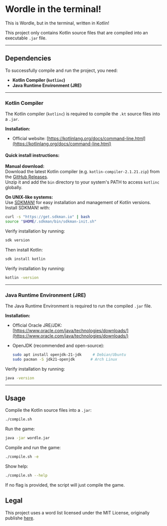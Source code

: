 # Wordle in the terminal!

This is Wordle, but in the terminal, written in Kotlin!  
  
This project only contains Kotlin source files that are compiled into an executable `.jar` file.

---

## Dependencies

To successfully compile and run the project, you need:

- **Kotlin Compiler (`kotlinc`)**
- **Java Runtime Environment (JRE)**

---

### Kotlin Compiler

The Kotlin compiler (`kotlinc`) is required to compile the `.kt` source files into a `.jar`.

**Installation:**

- Official website: [https://kotlinlang.org/docs/command-line.html](https://kotlinlang.org/docs/command-line.html)

#### Quick install instructions:

**Manual download:**  
Download the latest Kotlin compiler (e.g. `kotlin-compiler-2.1.21.zip`) from the [GitHub Releases](https://github.com/JetBrains/kotlin/releases/tag/v2.1.21).  
Unzip it and add the `bin` directory to your system's PATH to access `kotlinc` globally.

**On UNIX-like systems:**  
Use [SDKMAN!](https://sdkman.io/) for easy installation and management of Kotlin versions.  
Install SDKMAN! with:  
```bash
curl -s "https://get.sdkman.io" | bash
source "$HOME/.sdkman/bin/sdkman-init.sh"
```
Verify installation by running:  
```bash
sdk version
```
Then install Kotlin:  
```bash
sdk install kotlin
```
Verify installation by running:  
```bash
kotlin -version
```

---

### Java Runtime Environment (JRE)

The Java Runtime Environment is required to run the compiled `.jar` file.

**Installation:**

- Official Oracle JRE/JDK: [https://www.oracle.com/java/technologies/downloads/](https://www.oracle.com/java/technologies/downloads/)
- OpenJDK (recommended and open-source):

  ```bash
  sudo apt install openjdk-21-jdk     # Debian/Ubuntu
  sudo pacman -S jdk21-openjdk       # Arch Linux
  ```

Verify installation by running:  
```bash
java -version
```

---

## Usage

Compile the Kotlin source files into a `.jar`:

```bash
./compile.sh
```

Run the game:

```bash
java -jar wordle.jar
```

Compile and run the game:

```bash
./compile.sh -e
```

Show help:

```bash
./compile.sh --help
```

If no flag is provided, the script will just compile the game.

## Legal
This project uses a word list licensed under the MIT License, originally publishe [here](https://github.com/wordnik/wordlist).